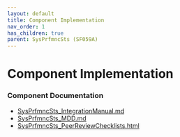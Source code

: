 ```yaml
---
layout: default
title: Component Implementation
nav_order: 1
has_children: true
parent: SysPrfmncSts (SF059A)
---
```

# Component Implementation
### Component Documentation

- [SysPrfmncSts_IntegrationManual.md](doc/SysPrfmncSts_IntegrationManual.md)
- [SysPrfmncSts_MDD.md](doc/SysPrfmncSts_MDD.md)
- [SysPrfmncSts_PeerReviewChecklists.html](doc/SysPrfmncSts_PeerReviewChecklists.html)

